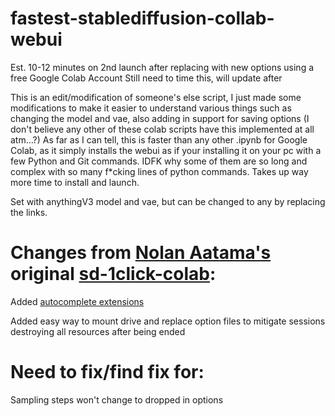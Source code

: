 # fastest-stablediffusion-collab-webui
Est. 10-12 minutes on 2nd launch after replacing with new options using a free Google Colab Account
Still need to time this, will update after    

This is an edit/modification of someone's else script, I just made some modifications to make it easier to understand various things such as changing the model and vae, also adding in support for saving options (I don't believe any other of these colab scripts have this implemented at all atm...?)
As far as I can tell, this is faster than any other .ipynb for Google Colab, as it simply installs the webui as if your installing it on your pc with a few Python and Git commands. IDFK why some of them are so long and complex with so many f*cking lines of python commands. Takes up way more time to install and launch.

Set with anythingV3 model and vae, but can be changed to any by replacing the links.

# Changes from [Nolan Aatama's](https://github.com/nolanaatama) original [sd-1click-colab](https://github.com/nolanaatama/sd-1click-colab):
     
Added [autocomplete extensions](https://github.com/DominikDoom/a1111-sd-webui-tagcomplete) 

Added easy way to mount drive and replace option files to mitigate sessions destroying all resources after being ended


# Need to fix/find fix for:

Sampling steps won't change to dropped in options
